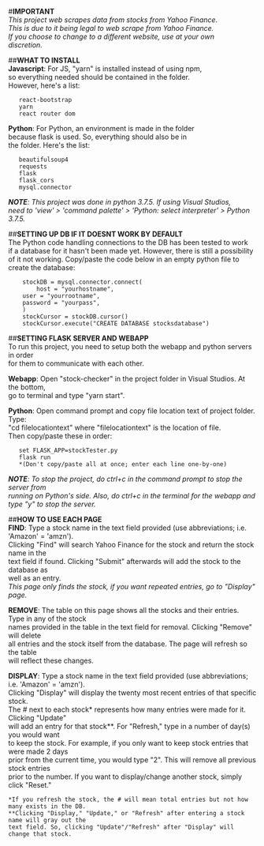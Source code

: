#**IMPORTANT**  
*This project web scrapes data from stocks from Yahoo Finance.  
This is due to it being legal to web scrape from Yahoo Finance.  
If you choose to change to a different website, use at your own  
discretion.*  
  
  
##**WHAT TO INSTALL**  
**Javascript**: For JS, "yarn" is installed instead of using npm,  
so everything needed should be contained in the folder.  
However, here's a list:  
```jquery.tabulator  
   react-bootstrap  
   yarn  
   react router dom
```
  
**Python**: For Python, an environment is made in the folder  
because flask is used. So, everything should also be in  
the folder. Here's the list:  
```pip
   beautifulsoup4
   requests
   flask
   flask_cors
   mysql.connector
```
  
*__NOTE__: This project was done in python 3.7.5. If using Visual Studios,  
need to 'view' > 'command palette' > 'Python: select interpreter' > Python 3.7.5.*  
  
##**SETTING UP DB IF IT DOESNT WORK BY DEFAULT**  
The Python code handling connections to the DB has been tested to work  
if a database for it hasn't been made yet. However, there is still a possibility  
of it not working. Copy/paste the code below in an empty python file to create the database:  
  
```if __name__ == '__main__':
    stockDB = mysql.connector.connect(
        host = "yourhostname",
	user = "yourrootname",
	password = "yourpass",
    )
    stockCursor = stockDB.cursor()
    stockCursor.execute("CREATE DATABASE stocksdatabase")
```
  
##**SETTING FLASK SERVER AND WEBAPP**  
To run this project, you need to setup both the webapp and python servers in order  
for them to communicate with each other.  
  
**Webapp**: Open "stock-checker" in the project folder in Visual Studios. At the bottom,  
	go to terminal and type "yarn start".  
  
**Python**: Open command prompt and copy file location text of project folder. Type:  
	"cd filelocationtext" where "filelocationtext" is the location of file.  
	Then copy/paste these in order:
```env\Scripts\activate
   set FLASK_APP=stockTester.py
   flask run
   *(Don't copy/paste all at once; enter each line one-by-one)
```
  
*__NOTE__:  To stop the project, do ctrl+c in the command prompt to stop the server from  
	running on Python's side. Also, do ctrl+c in the terminal for the webapp and  
	type "y" to stop the server.*  
  
##**HOW TO USE EACH PAGE**  
**FIND**: 	Type a stock name in the text field provided (use abbreviations; i.e. 'Amazon' = 'amzn').  
	Clicking "Find" will search Yahoo Finance for the stock and return the stock name in the  
	text field if found. Clicking "Submit" afterwards will add the stock to the database as  
	well as an entry.  
	*This page only finds the stock, if you want repeated entries, go to "Display" page.*  
  
**REMOVE**:	The table on this page shows all the stocks and their entries. Type in any of the stock  
	names provided in the table in the text field for removal. Clicking "Remove" will delete  
	all entries and the stock itself from the database. The page will refresh so the table  
	will reflect these changes.  
  
**DISPLAY**: Type a stock name in the text field provided (use abbreviations; i.e. 'Amazon' = 'amzn').  
	 Clicking "Display" will display the twenty most recent entries of that specific stock.   
	 The # next to each stock* represents how many entries were made for it. Clicking "Update"  
	 will add an entry for that stock**. For "Refresh," type in a number of day(s) you would want  
	 to keep the stock. For example, if you only want to keep stock entries that were made 2 days  
	 prior from the current time, you would type "2". This will remove all previous stock entries  
	 prior to the number. If you want to display/change another stock, simply click "Reset."  
  	
	*If you refresh the stock, the # will mean total entries but not how many exists in the DB.  
	**Clicking "Display," "Update," or "Refresh" after entering a stock name will gray out the  
	text field. So, clicking "Update"/"Refresh" after "Display" will change that stock.  
